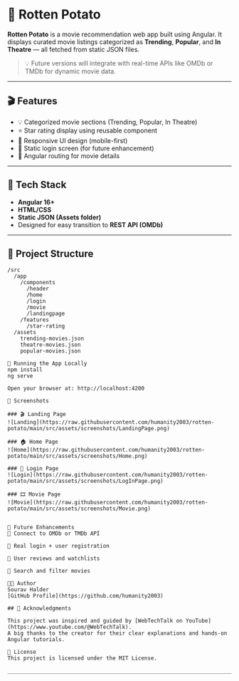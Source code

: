 # 🍿 Rotten Potato

**Rotten Potato** is a movie recommendation web app built using Angular. It displays curated movie listings categorized as **Trending**, **Popular**, and **In Theatre** — all fetched from static JSON files.

> 💡 Future versions will integrate with real-time APIs like OMDb or TMDb for dynamic movie data.

---

## 🎬 Features

- 💡 Categorized movie sections (Trending, Popular, In Theatre)
- ⭐ Star rating display using reusable component
- 📱 Responsive UI design (mobile-first)
- 🔐 Static login screen (for future enhancement)
- 🔄 Angular routing for movie details

---

## 🧰 Tech Stack

- **Angular 16+**
- **HTML/CSS**
- **Static JSON (Assets folder)**
- Designed for easy transition to **REST API (OMDb)**

---

## 📁 Project Structure

```plaintext
/src
  /app
    /components
      /header
      /home
      /login
      /movie
      /landingpage
    /features
      /star-rating
  /assets
    trending-movies.json
    theatre-movies.json
    popular-movies.json

🚀 Running the App Locally
npm install
ng serve

Open your browser at: http://localhost:4200

📸 Screenshots

### 🎬 Landing Page
![Landing](https://raw.githubusercontent.com/humanity2003/rotten-potato/main/src/assets/screenshots/LandingPage.png)

### 🏠 Home Page
![Home](https://raw.githubusercontent.com/humanity2003/rotten-potato/main/src/assets/screenshots/Home.png)

### 🔐 Login Page
![Login](https://raw.githubusercontent.com/humanity2003/rotten-potato/main/src/assets/screenshots/LogInPage.png)

### 🎞️ Movie Page
![Movie](https://raw.githubusercontent.com/humanity2003/rotten-potato/main/src/assets/screenshots/Movie.png)


🔮 Future Enhancements
🔗 Connect to OMDb or TMDb API

👤 Real login + user registration

💬 User reviews and watchlists

🔎 Search and filter movies

👨‍💻 Author
Sourav Halder
[GitHub Profile](https://github.com/humanity2003)

## 🙏 Acknowledgments

This project was inspired and guided by [WebTechTalk on YouTube](https://www.youtube.com/@WebTechTalk).  
A big thanks to the creator for their clear explanations and hands-on Angular tutorials.

📝 License
This project is licensed under the MIT License.

__________________________________________________________________________________________________________________________________________



